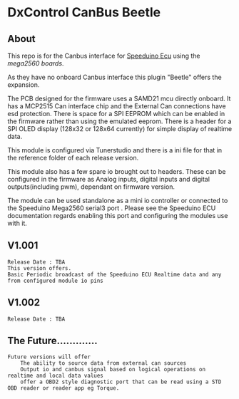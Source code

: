 # **DxControl CanBus Beetle**

## About
This repo is for the Canbus interface for [Speeduino Ecu](https://github.com/noisymime/speeduino) using the _mega2560 boards_.

As they have no onboard Canbus interface this plugin "Beetle" offers the expansion.
		
The PCB designed for the firmware uses a SAMD21 mcu directly onboard.
	It has a MCP2515 Can interface chip and the External Can connections have esd protection.
	There is space for a SPI EEPROM which can be enabled in the firmware rather than using the emulated eeprom.
	There is a header for a SPI OLED display (128x32 or 128x64 currently) for simple display of realtime data.
		
This module is configured via Tunerstudio and there is a ini file for that in the reference folder of each release version.
		
This module also has a few spare io brought out to headers.
	These can be configured in the firmware as Analog inputs, digital inputs and digital outputs(including pwm),
	dependant on firmware version.
		
The module can be used standalone as a mini io controller or connected to the Speeduino Mega2560 serial3 port . 
	Please see the Speeduino ECU  documentation regards enabling this port and configuring the modules use with it.
				
## V1.001
    Release Date : TBA
	This version offers.
	Basic Periodic broadcast of the Speeduino ECU Realtime data and any from configured module io pins
				
## V1.002
    Release Date : TBA
	
## The Future.............
	Future versions will offer
		The ability to source data from external can sources
		Output io and canbus signal based on logical operations on realtime and local data values
		offer a OBD2 style diagnostic port that can be read using a STD OBD reader or reader app eg Torque.
				